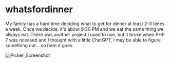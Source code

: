 # whatsfordinner
My family has a hard time deciding what to get for dinner at least 2-3 times a week.  Once we decide, it's about 9:30 PM and we eat the same thing we always eat.  There was another project I used to use, but it broke when PHP 7 was released and I thought with a little ChatGPT, I may be able to figure something out... so here it goes.

![Picker_Screenshot](https://github.com/user-attachments/assets/b7f59d12-8bff-4cb4-b23a-e65fd09a5495)
